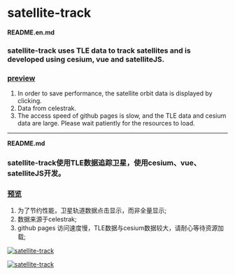 # satellite-track

**README.en.md**

### satellite-track uses TLE data to track satellites and is developed using cesium, vue and satelliteJS.

### [preview](https://jiangteng2019.github.io/satellite-track/)


1. In order to save performance, the satellite orbit data is displayed by clicking.
1. Data from celestrak.
1. The access speed of github pages is slow, and the TLE data and cesium data are large. Please wait patiently for the resources to load.

-------------------------------------------

**README.md**

### satellite-track使用TLE数据追踪卫星，使用cesium、vue、satelliteJS开发。

### [预览](https://jiangteng2019.github.io/satellite-track/)


1. 为了节约性能，卫星轨道数据点击显示，而非全量显示;
1. 数据来源于celestrak;
1. github pages 访问速度慢，TLE数据与cesium数据较大，请耐心等待资源加载;


[![satellite-track](https://images.cnblogs.com/cnblogs_com/engeng/2270012/o_230203011203_1.jpg "satellite-track")](https://images.cnblogs.com/cnblogs_com/engeng/2270012/o_230203011203_1.jpg "satellite-track")

[![satellite-track](https://images.cnblogs.com/cnblogs_com/engeng/2270012/o_230203011139_2.jpg "satellite-track")](https://images.cnblogs.com/cnblogs_com/engeng/2270012/o_230203011139_2.jpg "satellite-track")